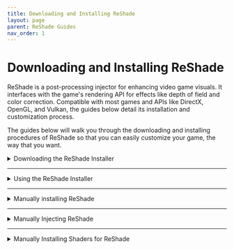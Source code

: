 ```yaml
---
title: Downloading and Installing ReShade
layout: page
parent: ReShade Guides
nav_order: 1
---
```


# Downloading and Installing ReShade

ReShade is a post-processing injector for enhancing video game visuals. It interfaces with the game's rendering API for effects like depth of field and color correction. Compatible with most games and APIs like DirectX, OpenGL, and Vulkan, the guides below detail its installation and customization process.

The guides below will walk you through the downloading and installing procedures of ReShade so that you can easily customize your game, the way that you want.

<details markdown="block" class="details-tree">
<summary>Downloading the ReShade Installer</summary>

{: .warning }
Only download ReShade from official sources (https://reshade.me) to avoid malware and shady software!

In order to download ReShade, [visit the official ReShade website](https://reshade.me/#download) and scroll down to the bottom of the site.

<video id="rs_scroll.webm" autoplay muted loop style="max-width:55%" src="../images/downloading-and-installing-reshade/rs_scroll.webm" type="video/webm"></video>

At the bottom of the site, you will find two ReShade builds that you can download:

## Standard ReShade Build (Download ReShade x.x.x)

The Standard ReShade Build is tailored for online games with strict anti-cheat mechanisms. 

If you're an avid player of online games like Dead by Daylight, PUBG, or Apex Legends, this is the build to use. However, to ensure compatibility with online games, this build limits some advanced features, like add-ons when a network connection is detected. This measure exists to prevent misuse of ReShade for cheating!

---

## Full Add-On Support ReShade Build (Download ReShade x.x.x with full add-on support)

The Full Add-on Support ReShade Build is for offline games or games without a robust anti-cheat system.

If you play games like Final Fantasy XXIV, World of Warcraft, or Baldur's Gate 3, this is the build to use. 

This build supports the full array of ReShade's features and add-ons, offering total freedom, and allowing users to create presets using a wide range of shaders and add-ons, including depth-based shaders like iMMERSE MXAO, iMMERSE Pro RTGI, or StageDepthPlus.

{: .warning }
Using this build of ReShade in online games with anti-cheat solutions can lead to bans. Always respect the game rules, and expect bans for bypassing these rules by any means!

</details>

---

<details markdown="block" class="details-tree">
<summary>Using the ReShade Installer</summary>

Once you've chosen the right installer, you can use the guided walkthrough of each component to ReShade's installer below to start installing ReShade!

# Selecting Your Game

The first thing you need to do in order to install ReShade is to select the application that you want to install ReShade to. Since ReShade is an instanced install, the ReShade Installer will need to know exactly where your game executable is located at.

![Game List](../images/downloading-and-installing-reshade/rs_game_list.webp)

If your game does not appear in the application listing, you can click "Browse..." at the bottom right of the ReShade Installer to manually locate your game's executable. If you don't know where your game is located, check out [our guide on finding your game's executable and directory](https://guides.martysmods.com/docs/additional-guides/finding-your-game-executable-and-directory/).

![Browse](../images/downloading-and-installing-reshade/rs_browse.webp)

---

# Selecting the Rendering API

ReShade uses the Rendering API that your game utilizes in order to function properly. So, in order to have ReShade display properly within your game, you will need to select the proper Rendering API.

If you do not know what Rendering API your game is using, the [PCGamingWiki](https://pcgamingwiki.com) usually lists the Rendering API towards the bottom of each game page.

However, if you'd like to take a crack at guessing the Rendering API that your game is using, here are some guidelines for what to choose:

<details markdown="block" class="details-tree">
<summary>DirectX 9</summary>

![DirectX 9](../images/downloading-and-installing-reshade/rs_dx9.webp)

DirectX 9 was widely used from 2005 to 2012. There are many DirectX 9 titles that you can inject ReShade into, however, most modern games are likely to use other rendering APIs.

</details>

---

<details markdown="block" class="details-tree">
<summary>DirectX 10-12</summary>

![DirectX 10-12](../images/downloading-and-installing-reshade/rs_dx10_11_12.webp)

DirectX 10-12 is common in engines like Unity and Unreal Engine. It's the go-to choice for most modern games and is the standard for many graphics developers.

</details>

---

<details markdown="block" class="details-tree">
<summary>OpenGL</summary>

![OpenGL](../images/downloading-and-installing-reshade/rs_ogl.webp)

OpenGL is used by certain engines and older games. If DirectX isn't an option and your game isn't extremely old, OpenGL is probably the way to go.

</details>

---

<details markdown="block" class="details-tree">
<summary>Vulkan</summary>

![Vulkan](../images/downloading-and-installing-reshade/rs_vk.webp)

Vulkan is popular in modern emulators and some newer game releases. For Linux users (using Wine or Proton), Vulkan is a must.

{: .important }
Vulkan installations require admin permissions due to certain system-level changes. Denying this might prevent ReShade from installing.

</details>

---

# Installing Presets

ReShade presets are `.ini` files that can be downloaded and shared across the internet. These files will contain user customizations such as shader load orders, hotkeys, and specific arguments and can solidify a specific look that someone else has configured in ReShade.

Installing presets has been simplified by the ReShade Installer. You can simply select the preset file that you wish to install and the ReShade Installer will automatically select, download, and install the shaders that presets require for you.

![Preset Image](../images/downloading-and-installing-reshade/rs_preset.webp)

If you do not have a preset, you can simply skip this whole task by clicking the "Skip" button on the bottom right hand corner of the preset installation window.

---

# Installing Shaders

ReShade are the core to ReShade and are used to enhance game visuals or get specific looks that users like. These shaders are the backbone of customizations for each user, and the ReShade Installer makes finding and installing these shaders easy.

Each individual shader is a part of it's own respective shader repository. These repositories are what is shown to you in the "effect packages to install" portion of the ReShade Installer and are what you want to select in order to get shaders into ReShade. If you want to learn more about each repository or their respective developers, click on blue-highlighted repository or author names for more details.

![ReShade Shader Repo Link Highlight](../images/downloading-and-installing-reshade/reshade_installer_shader_repo_link_highlight.webp)

In order to install shaders, all you need to do is select the shader repositories that you want and then simply click the "Next" button on the bottom right hand corner of the ReShade Installer.

![ReShade Shader Repositories Selection Image](../images/downloading-and-installing-reshade/rs_shader.webp){: style="max-width:45%" }


<details markdown="block" class="details-tree">
<summary>Check Tick</summary>

A **check tick** installs all shaders from each selected repository, and clicking "Next" will install everything for you automatically.

![ReShade Shader Repo Check Tick](../images/downloading-and-installing-reshade/reshade_installer_shader_repo_check_tick.webp)

</details>

---

<details markdown="block" class="details-tree">
<summary>Square Tick</summary>

A **square tick** allows you to individually pick which shaders from each selected repository. Simply, select the shaders you wish to install from the shader repository you have marked with a square tick and then click "Next" to continue.

![ReShade Shader Repo Square Tick](../images/downloading-and-installing-reshade/reshade_installer_shader_repo_square_tick.webp)

![ReShade Square Tick Shader Selection Image](../images/downloading-and-installing-reshade/rs_shader_select.webp){: style="max-width:30%" }

</details>

---

# Finishing Up

After the ReShade Installer finishes, a confirmation screen appears. Click the "Finish" button at the bottom right hand corner of the ReShade Installer and then start your game.

![ReShade Complete Image](../images/downloading-and-installing-reshade/rs_complete.webp)

If ReShade is installed correctly, ReShade will display an in-game banner:

![ReShade Game Banner Image](../images/downloading-and-installing-reshade/rs_game_banner.webp)

If no banner is shown, that means ReShade didn't successfully inject into your game, and you may have to repeat the installation process in order to get it injecting properly.

---

<details markdown="block" class="details-tree">
<summary>Common Issues</summary>

The most common issue that users will face is simply selecting the wrong executable when installing ReShade. If you need more help, please refer back to the section of "Chosing Your Game" and give it another shot.

Additionally some users have a hard time selecting the proper Rendering API. If you think this might be your issue, go back to the "Choosing the Rendering API" section of this guide!

Other less common issues might crop up as:

  * Your game not supporting or allowing ReShade.
  
  * Missing dependencies [(such as .NET Framework)](https://dotnet.microsoft.com/en-us/download/dotnet-framework/thank-you/net481-web-installer).
  
  * Conflicting game based modifications.

</details>

</details>

---

<details markdown="block" class="details-tree">
<summary>Manually installing ReShade</summary>

{: .note }
When manually installing ReShade, you have to manually install shaders as well.

## **Step 1:** Identify your game's architecture and API

1. Navigate to [PCGamingWiki](https://www.pcgamingwiki.com/wiki/Home).

2. Use the search bar to find your game.

   ![Search Bar](../images/manual-reshade-installs/pcgw_search.webp)

3. Locate the API tab on your game's page, typically towards the end.

   ![API Tab](../images/manual-reshade-installs/pcgamingwiki_api.webp)

---
 
## **Step 2:** Download the ReShade Installer

Download the latest ReShade installer from the [official ReShade website](https://reshade.me).

---

## Step 3: Download and install 7Zip

Download and install the latest `.msi` version from [7Zip's official website](https://www.7-zip.org/download.html).

WinRar can serve as an alternative, but this guide utilizes 7Zip.

---
 
## Step 4: Extract the ReShade binary

1. Right-click the ReShade Installer `ReShade_Setup_x.x.x.exe`, hover over 7Zip, and select "Open Archive."

   ![Open with 7Zip](../images/manual-reshade-installs/reshade_setup_open_with_7zip.webp)

2. Choose the necessary DLL from the options:

    * `ReShade64.dll` for 64-Bit

    * `ReShade32.dll` for 32-Bit

         ![Extract DLL](../images/manual-reshade-installs/7zip_extract_reshade_binaries.webp)

---
 
## Step 5: Rename the ReShade binary based off of your game's API

Right-click the `ReShadeXX.dll` you've extracted and choose "Rename." Then, rename it according to your game's rendering API:

   * `dxgi.dll` - DirectX 10/11/12

   * `d3d12.dll` - DirectX 12

   * `d3d11.dll` - DirectX 11

   * `d3d10.dll` - DirectX 10

   * `d3d9.dll` - DirectX 9

   * `opengl32.dll` - OpenGL

   ![Rename DLL](../images/manual-reshade-installs/extacted_reshade_binary_rename.webp)

---
 
## Step 6: Move the renamed ReShade binary

Position the renamed DLL into the root folder of your game, the same directory where the game's executable is located.

If you're unsure of your game's executable location, follow [our guide on identifying your game's executable](https://guides.martysmods.com/docs/additional-guides/finding-your-game-executable-and-directory/).

![Place in Game Folder](../images/manual-reshade-installs/place_reshade_binary_game_folder.webp)

Upon completion, your game should launch with ReShade injected!

![Successful Installation](../images/manual-reshade-installs/ultrakill_reshade_installed.webp)

</details>

---

<details markdown="block" class="details-tree">
<summary>Manually Injecting ReShade</summary>

Certain games do not support automatic ReShade injection during runtime.<br>This is especially common for UWP (Microsoft Store) games, which often disallow automatic injection. 

Thankfully, Crosire has developed a tool for manual DLL injection into games.

{: .note }
When manually injecting ReShade using Crosire's Inject Tool, you have to manually install shaders as well.

{: .warning} 
Crosire's Inject tool, being an external injector, is more likely to trigger anti-cheat systems. **Use with caution and at your own risk**.

---

## Step 1: Determine your game's architecture

1. Go to [PCGamingWiki](https://www.pcgamingwiki.com/wiki/Home).

2. Enter your game's name in the search bar.

   ![Search Bar](../images/manual-reshade-installs/pcgw_search.webp)

3. Proceed to the API section on your game's page (usually located towards the end).

   ![API Section](../images/manual-reshade-installs/pcgamingwiki_api.webp)

---

## Step 2: Download the right injector for your game's architexture

Choose the injector based on your game's architecture:

   * [64-bit Injector](https://reshade.me/downloads/inject64.exe)

   * [32-bit Injector](https://reshade.me/downloads/inject32.exe)

---

## Step 3: Download ReShade Installer

Acquire the latest ReShade Installer from the [ReShade website](https://www.reshade.me).

---

## Step 4: Download and install 7Zip

Download and install the latest `.msi` version from [7Zip's official website](https://www.7-zip.org/download.html).

WinRar can serve as an alternative, but this guide utilizes 7Zip.

---

## Step 5: Extract the ReShade binary

1. Right-click the ReShade Installer `ReShade_Setup_x.x.x.exe`, hover over 7Zip, and select "Open Archive."

   ![Open with 7Zip](../images/manual-reshade-installs/reshade_setup_open_with_7zip.webp)

2. Extract the desired DLL:

   The DLL architecture should match the injector you've previously downloaded.

   * `ReShade64.dll` for 64-Bit

   * `ReShade32.dll` for 32-Bit

   ![Extract DLL](../images/manual-reshade-installs/7zip_extract_reshade_binaries.webp)

---

## Step 6: Position the files properly in your game's folder

Move both the `injectXX.exe` and `ReShadeXX.dll` files to your game directory.

   If you're unsure of your game's executable location, follow [our guide on identifying your game's executable](https://guides.martysmods.com/docs/additional-guides/finding-your-game-executable-and-directory/).

   ![File Placement](../images/manual-reshade-installs/place_reshade_dll_and_inject_in_game_folder.webp)

---

## Step 7: Identify the game process name

1. Launch the desired game.

2. Open Task Manager and right-click on your game under the processes tab, then select "Go to Details."

   ![Go to Details](../images/manual-reshade-installs/task_manager_go_to_details.webp)

3. The highlighted executable displays the game's process name.

   ![Executable Name](../images/manual-reshade-installs/task_manager_details_view_exe.webp)

---

## Step 8: Inject ReShade

1. Close your game.

2. Navigate to your game's directory and open a command prompt by typing `cmd` into File Explorer's address bar.

   ![Open CMD](../images/manual-reshade-installs/cmd_in_file_explorer.webp)

3. Input `inject[x32/x64].exe "name_of_the_process.exe"` and hit Enter.

   ![Inject Command](../images/manual-reshade-installs/type_inject_params.webp)

4. Open your game.

   If executed correctly, ReShade should be active once the game begins.

   ![Successful Injection](../images/manual-reshade-installs/ultrakill_reshade_installed.webp)

</details>

---

<details markdown="block">
<summary>Manually Installing Shaders for ReShade</summary>

This guide will go over how to install ReShade shaders manually without having to run the ReShade Installer.

This guide assumes that you already have ReShade installed.

---

## Step 1: Create a reshade-shaders folder

1. Navigate to your game directory.

   If you're unsure of your game's executable location, follow [our guide on identifying your game's executable](https://guides.martysmods.com/docs/additional-guides/finding-your-game-executable-and-directory/).

2. Create a `reshade-shaders` folder in the same location as your ReShade binary and enter the `reshade-shaders` folder.

   ![Newly Created reshade-shaders Folder](../images/manual-reshade-installs/new_reshadeshader_folder.webp)

3. Create two new folders within `reshade-shaders` called:

   * `Shaders`

   * `Textures`

   ![Newly Created Shader and Texture Folders](../images/manual-reshade-installs/new_shader_and_textures_folders.webp)

---

## Step 2: Download the shader repository(s) required

This guide will be utilizing the iMMERSE repository on GitHub, however, you can utilize any shader repository for this guide. 

Skip this portion of the guide if you already have the shader repositories already downloaded.

1. Navigate to the GitHub repository of your choice.

2. Click the green "<> Code" button

   ![<> Code Button](../images/manual-reshade-installs/github_shader_repo_code_button_highlight.webp)

3. Click the "Download ZIP" button in the "<> Code" dropdown.

   ![Download Zip Button](../images/manual-reshade-installs/github_download_zip_button_highlight.webp)

   This will download an archive of the shader repository from that GitHub site.

---

## Step 3: Open the shader repository archive and move the shader files to the proper location

1. Open up the `reshade-shaders` folder that you created in Step 1.

2. Open up the shader repository that you have downloaded in Step 2.

3. Copy the `Shaders` and `Textures` folders from the shader repository archive, and place them into the `reshade-shaders` folder.

   ![Copying Shaders and Textures Folders](../images/manual-reshade-installs/c_and_paste_shaders_and_textures_folder.webp)

      If Windows is warning you of files already existing in that location with the names, simply click "Replace the files in the destination."

      ![Merge or Replace Files Prompt](../images/manual-reshade-installs/windows_replace_prompt.webp)

   Remember that not every shader repository will have the same structured layout, you might have to dig deeper, collect the shader and texture files manually , or place the shaders and their textures manually within the `reshade-shaders\Shaders` and `reshade-shaders\Textures` folders.

---

## Step 4: Setting ReShade to look in the proper location for shader and texture folders.

1. Launch your game.

2. Open ReShade and navigate to the "Settings" tab.

3. Locate the "Effect Search Path" and "Texture Search Path" arguments.

   If you are starting with a fresh install of ReShade from a manual install, this area should be blank

   ![Shaders and Textures Search Paths Highlight](../images/manual-reshade-installs/effect_and_texture_search_paths.webp)

4. Add the following paths to the arguments

   ![Search Paths Example](../images/manual-reshade-installs/effect_and_textures_search_path_examples.webp)

   * `.\reshade-shaders\Shaders\**`- Goes in the arguments for "Effect Search Path"

   * `.\reshade-shaders\Textures\**`- Goes in the arguments for "Texture Search Path"

   {: .note }
   
   If you do not have a free slot to add a search path for, you can click the "**+**" icon located directly under the search paths!

5. Switch to the "Home" tab of ReShade, and click the "Reload" button at the bottom.

   Once done, you should see your shaders then pop in the techniques area of the ReShade "Home" tab. 

</details>